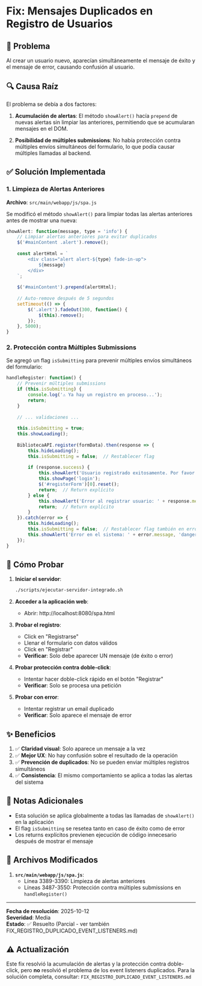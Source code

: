 # Fix: Mensajes Duplicados en Registro de Usuarios

## 🐛 Problema
Al crear un usuario nuevo, aparecían simultáneamente el mensaje de éxito y el mensaje de error, causando confusión al usuario.

## 🔍 Causa Raíz
El problema se debía a dos factores:

1. **Acumulación de alertas**: El método `showAlert()` hacía `prepend` de nuevas alertas sin limpiar las anteriores, permitiendo que se acumularan mensajes en el DOM.

2. **Posibilidad de múltiples submissions**: No había protección contra múltiples envíos simultáneos del formulario, lo que podía causar múltiples llamadas al backend.

## ✅ Solución Implementada

### 1. Limpieza de Alertas Anteriores
**Archivo**: `src/main/webapp/js/spa.js`

Se modificó el método `showAlert()` para limpiar todas las alertas anteriores antes de mostrar una nueva:

```javascript
showAlert: function(message, type = 'info') {
    // Limpiar alertas anteriores para evitar duplicados
    $('#mainContent .alert').remove();
    
    const alertHtml = `
        <div class="alert alert-${type} fade-in-up">
            ${message}
        </div>
    `;
    
    $('#mainContent').prepend(alertHtml);
    
    // Auto-remove después de 5 segundos
    setTimeout(() => {
        $('.alert').fadeOut(300, function() {
            $(this).remove();
        });
    }, 5000);
}
```

### 2. Protección contra Múltiples Submissions
Se agregó un flag `isSubmitting` para prevenir múltiples envíos simultáneos del formulario:

```javascript
handleRegister: function() {
    // Prevenir múltiples submissions
    if (this.isSubmitting) {
        console.log('⚠️ Ya hay un registro en proceso...');
        return;
    }
    
    // ... validaciones ...
    
    this.isSubmitting = true;
    this.showLoading();
    
    BibliotecaAPI.register(formData).then(response => {
        this.hideLoading();
        this.isSubmitting = false;  // Restablecer flag
        
        if (response.success) {
            this.showAlert('Usuario registrado exitosamente. Por favor inicie sesión.', 'success');
            this.showPage('login');
            $('#registerForm')[0].reset();
            return;  // Return explícito
        } else {
            this.showAlert('Error al registrar usuario: ' + response.message, 'danger');
            return;  // Return explícito
        }
    }).catch(error => {
        this.hideLoading();
        this.isSubmitting = false;  // Restablecer flag también en error
        this.showAlert('Error en el sistema: ' + error.message, 'danger');
    });
}
```

## 🧪 Cómo Probar

1. **Iniciar el servidor**:
   ```bash
   ./scripts/ejecutar-servidor-integrado.sh
   ```

2. **Acceder a la aplicación web**:
   - Abrir: http://localhost:8080/spa.html

3. **Probar el registro**:
   - Click en "Registrarse"
   - Llenar el formulario con datos válidos
   - Click en "Registrar"
   - **Verificar**: Solo debe aparecer UN mensaje (de éxito o error)

4. **Probar protección contra doble-click**:
   - Intentar hacer doble-click rápido en el botón "Registrar"
   - **Verificar**: Solo se procesa una petición

5. **Probar con error**:
   - Intentar registrar un email duplicado
   - **Verificar**: Solo aparece el mensaje de error

## ✨ Beneficios

1. ✅ **Claridad visual**: Solo aparece un mensaje a la vez
2. ✅ **Mejor UX**: No hay confusión sobre el resultado de la operación
3. ✅ **Prevención de duplicados**: No se pueden enviar múltiples registros simultáneos
4. ✅ **Consistencia**: El mismo comportamiento se aplica a todas las alertas del sistema

## 📝 Notas Adicionales

- Esta solución se aplica globalmente a todas las llamadas de `showAlert()` en la aplicación
- El flag `isSubmitting` se resetea tanto en caso de éxito como de error
- Los returns explícitos previenen ejecución de código innecesario después de mostrar el mensaje

## 🔧 Archivos Modificados

1. **`src/main/webapp/js/spa.js`**:
   - Línea 3389-3390: Limpieza de alertas anteriores
   - Líneas 3487-3550: Protección contra múltiples submissions en `handleRegister()`

---
**Fecha de resolución**: 2025-10-12  
**Severidad**: Media  
**Estado**: ✅ Resuelto (Parcial - ver también FIX_REGISTRO_DUPLICADO_EVENT_LISTENERS.md)

## ⚠️ Actualización
Este fix resolvió la acumulación de alertas y la protección contra doble-click, pero **no** resolvió el problema de los event listeners duplicados. Para la solución completa, consultar: `FIX_REGISTRO_DUPLICADO_EVENT_LISTENERS.md`

